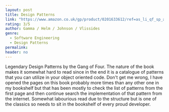 ```yaml
---
layout: post
title: Design Patterns
link: "https://www.amazon.co.uk/gp/product/0201633612/ref=as_li_qf_sp_asin_il_tl?ie=UTF8&camp=1634&creative=6738&creativeASIN=0201633612&linkCode=as2&tag=jussihallilac-21"
rating: 3/5
author: Gamma / Helm / Johnson / Vlissides
genre:
  - Software Engineering
  - Design Patterns
permalink:
header: no
---
```


Legendary Design Patterns by the Gang of Four. The nature of the book makes it somewhat hard to read since in the end it is a catalogue of patterns that you can utilize in your object oriented code. Don't get me wrong, I have opened the pages on this book probably more times than any other one in my bookshelf but that has been mostly to check the list of patterns from the first page and then continue search the implementation of that pattern from the internet. Somewhat labourious read due to the structure but is one of the classics so needs to sit in the bookshelf of every proud developer.
